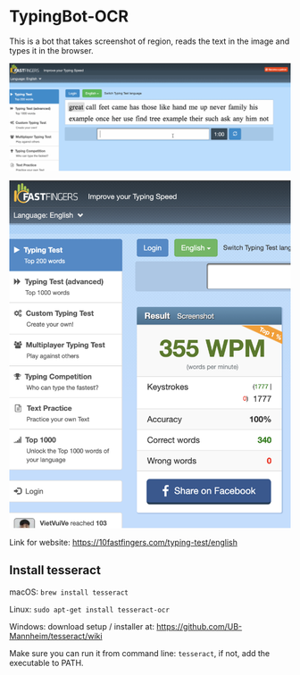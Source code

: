 # TypingBot-OCR

This is a bot that takes screenshot of region, reads the text in the image and types it in the browser.

![](README-assets/animation.gif)

![](README-assets/Screenshot%202023-09-25%20at%2018.44.15.png)

Link for website: https://10fastfingers.com/typing-test/english

## Install tesseract

macOS: `brew install tesseract`

Linux: `sudo apt-get install tesseract-ocr`

Windows: download setup / installer at: https://github.com/UB-Mannheim/tesseract/wiki

Make sure you can run it from command line: `tesseract`, if not, add the executable to PATH.

